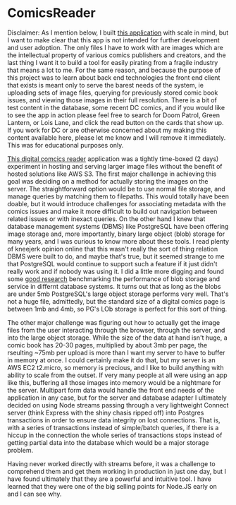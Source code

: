 # ComicsReader
Disclaimer: As I mention below, I built [this application](http://ec2-54-164-104-47.compute-1.amazonaws.com/) with scale in mind, but I want to make clear that this app is not intended for further development and user adoption. The only files I have to work with are images which are the intellectual property of various comics publishers and creators, and the last thing I want it to build a tool for easily pirating from a fragile industry that means a lot to me. For the same reason, and because the purpose of this project was to learn about back end technologies the front end client that exists is meant only to serve the barest needs of the system, ie uploading sets of image files, querying for previously stored comic book issues, and viewing those images in their full resolution. There is a bit of test content in the database, some recent DC comics, and if you would like to see the app in action please feel free to search for Doom Patrol, Green Lantern, or Lois Lane, and click the read button on the cards that show up. If you work for DC or are otherwise concerned about my making this content available here, please let me know and I will remove it immediately. This was for educational purposes only. 

[This digital comcics reader](http://ec2-54-164-104-47.compute-1.amazonaws.com/) application was a tightly time-boxed (2 days) experiment in hosting and serving larger image files without the benefit of hosted solutions like AWS S3. The first major challenge in achieving this goal was deciding on a method for actually storing the images on the server. The straightforward option would be to use normal file storage, and manage queries by matching them to filepaths. This would totally have been doable, but it would introduce challenges for associating metadata with the comics issues and make it more difficult to build out navigation between related issues or with inexact queries. On the other hand I knew that database management systems (DBMS) like PostgreSQL have been offering image storage and, more importantly, binary large object (blob) storage for many years, and I was curious to know more about these tools. I read plenty of kneejerk opinion online that this wasn't really the sort of thing relation DBMS were built to do, and maybe that's true, but it seemed strange to me that PostgreSQL would continue to support such a feature if it just didn't really work and if nobody was using it. 
I did a little more digging and found some [good research](http://www.faculty.jacobs-university.de/pbaumann/iu-bremen.de_pbaumann/Papers/blob-report.pdf) benchmarking the performance of blob storage and service in differnt database systems. It turns out that as long as the blobs are under 5mb PostgreSQL's large object storage performs very well. That's not a huge file, admittedly, but the standard size of a digital comics page is between 1mb and 4mb, so PG's LOb storage is perfect for this sort of thing. 

The other major challenge was figuring out how to actually get the image files from the user interacting through the browser, through the server, and into the large object storage. While the size of the data at hand isn't huge, a comic book has 20-30 pages, multiplied by about 3mb per page, the rseulting ~75mb per upload is more than I want my server to have to buffer in memory at once. I could certainly make it do that, but my server is an AWS EC2 t2.micro, so memory is precious, and I like to build anything with ability to scale from the outset. If very many people at all were using an app like this, buffering all those images into memory would be a nightmare for the server. Multipart form data would handle the front end needs of the application in any case, but for the server and database adapter I ultimately decided on using Node streams passing through a very lightweight Connect server (think Express with the shiny chasis ripped off) into Postgres transactions in order to ensure data integrity on lost connections. That is, with a series of transactions instead of simple/batch queries, if there is a hiccup in the connection the whole series of transactions stops instead of getting partial data into the database which would be a major storage problem. 

Having never worked directly with streams before, it was a challenge to comprehend them and get them working in production in just one day, but I have found ultimately that they are a powerful and intuitive tool. I have learned that they were one of the big selling points for Node.JS early on and I can see why. 
